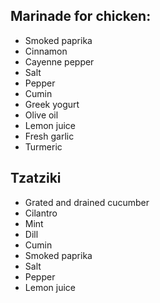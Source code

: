 ## Marinade for chicken:
* Smoked paprika 
* Cinnamon 
* Cayenne pepper 
* Salt 
* Pepper 
* Cumin
* Greek yogurt 
* Olive oil 
* Lemon juice 
* Fresh garlic 
* Turmeric


## Tzatziki
* Grated and drained cucumber 
* Cilantro 
* Mint
* Dill
* Cumin
* Smoked paprika 
* Salt 
* Pepper 
* Lemon juice
